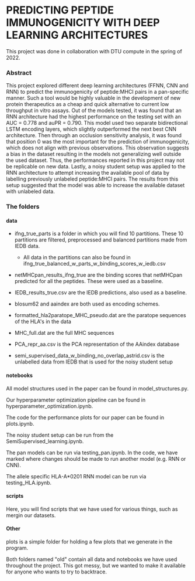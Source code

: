 # PREDICTING PEPTIDE IMMUNOGENICITY WITH DEEP LEARNING ARCHITECTURES

This project was done in collaboration with DTU compute in the spring of 2022. 

### Abstract

This project explored different deep learning architectures (FFNN, CNN and RNN) to predict the immunogenicity of peptide:MHCI pairs in a pan-specific manner. Such a tool would be highly valuable in the development of new protein therapeutics as a cheap and quick alternative to current low throughput in vitro assays. Out of the models tested, it was found that an RNN architecture had the highest performance on the testing set with an AUC = 0.778 and auPR = 0.790. This model used two separate bidirectional LSTM encoding layers, which slightly outperformed the next best CNN architecture. Then through an occlusion sensitivity analysis, it was found that position 0 was the most important for the prediction of immunogenicity, which does not align with previous observations. This observation suggests a bias in the dataset resulting in the models not generalizing well outside the used dataset. Thus, the performances reported in this project may not be replicable on new data. Lastly, a noisy student setup was applied to the RNN architecture to attempt increasing the available pool of data by labelling previously unlabeled peptide:MHCI pairs. The results from this setup suggested that the model was able to increase the available dataset with unlabeled data. 

### The folders

#### data 

- ifng_true_parts is a folder in which you will find 10 partitions. These 10 partitions are filtered, preprocessed and balanced partitions made from IEDB data. 
    - All data in the partitions can also be found in ifng_true_balanced_w_parts_w_binding_scores_w_iedb.csv

- netMHCpan_results_ifng_true are the binding scores that netMHCpan predicted for all the peptides. These were used as a baseline. 

- IEDB_results_true.csv are the IEDB predictions, also used as a baseline. 

- blosum62 and aaindex are both used as encoding schemes. 

- formatted_hla2paratope_MHC_pseudo.dat are the paratope sequences of the HLA's in the data

- MHC_full.dat are the full MHC sequences 

- PCA_repr_aa.csv is the PCA representation of the AAindex database

- semi_supervised_data_w_binding_no_overlap_astrid.csv is the unlabelled data from IEDB that is used for the noisy student setup 

#### notebooks

All model structures used in the paper can be found in model_structures.py. 

Our hyperparameter optimization pipeline can be found in hyperparameter_optimization.ipynb. 

The code for the performance plots for our paper can be found in plots.ipynb. 

The noisy student setup can be run from the SemiSupervised_learning.ipynb. 

The pan models can be run via testing_pan.ipynb. In the code, we have marked where changes should be made to run another model (e.g. RNN or CNN).

The allele specific HLA-A*0201 RNN model can be run via testing_HLA.ipynb. 

#### scripts

Here, you will find scripts that we have used for various things, such as mergin our datasets. 

#### Other

plots is a simple folder for holding a few plots that we generate in the program. 

Both folders named "old" contain all data and notebooks we have used throughout the project. This got messy, but we wanted to make it available for anyone who wants to try to backtrace. 






